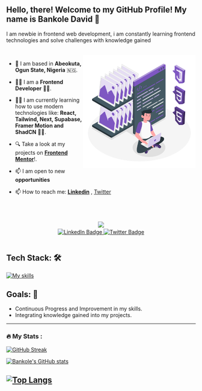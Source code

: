 <h2>Hello, there! Welcome to my GitHub Profile! My name is Bankole David 👋 </h2>
<p align="left"> I am newbie in frontend web development, i am constantly learning frontend technologies and solve challenges with knowledge gained</p>

<br>
<img align="right" alt="GIF" src="https://github.com/BANKOLEDO/BANKOLEDO/blob/main/Tech%20Stack.gif" width="300px" height="300px"  />

-  📍 I am based in **Abeokuta, Ogun State, Nigeria** 🇳🇬.

-  👨‍💻 I am a **Frontend Developer** 👨‍💻.

-  👨‍💻 I am currently learning how to use modern technologies like: **React, Tailwind, Next, Supabase, Framer Motion and ShadCN** 👨‍💻.

-  🔍 Take a look at my projects on [**Frontend Mentor**](Https://www.frontendmentor.io/profile/BANKOLEDO)!.

- 📫  I am open to new **opportunities**

- 📫  How to reach me: <a href="https://www.linkedin.com/in/bankole-david-oladipupo-870b60214/">**Linkedin**</a> , <a href="https://x.com/dev_olabanks">Twitter</a>

<br>
<br>
<br>


<div id="section" align="center">
  <img src="https://media4.giphy.com/media/v1.Y2lkPTc5MGI3NjExaWcwZ3l0bTVvdGdtamY4Yzk0MTN3eGJlYTVjejRoOTkzMTVxZmU2bCZlcD12MV9pbnRlcm5hbF9naWZfYnlfaWQmY3Q9cw/5eLDrEaRGHegx2FeF2/giphy.webp" width="200px"/>
  <div id="badges">
  <a href="https://www.linkedin.com/in/bankole-david-oladipupo-870b60214/">
    <img src="https://img.shields.io/badge/LinkedIn-blue?style=for-the-badge&logo=linkedin&logoColor=white" alt="LinkedIn Badge"/>
  </a>
  <a href="https://x.com/dev_olabanks">
    <img src="https://img.shields.io/badge/Twitter-blue?style=for-the-badge&logo=twitter&logoColor=white" alt="Twitter Badge"/>
  </a>
</div>
 <img src="https://komarev.com/ghpvc/?username=BANKOLEDOk&style=flat-square&color=blue" alt="" />
</div>
<h2> Tech Stack: 🛠️</H2>

[![My skills](https://skillicons.dev/icons?i=html,css,js,git,github,markdown,react&theme=light&perline=15)](https://skillicons.dev)


## Goals: 💫

- Continuous Progress and Improvement in my skills.
- Integrating knowledge gained into my projects.

---

### :fire: My Stats :
[![GitHub Streak](https://streak-stats.demolab.com/?user=BANKOLEDO&theme=dark)](https://git.io/streak-stats)

[![Bankole's GitHub stats](https://github-readme-stats.vercel.app/api?username=BANKOLEDO)](https://github.com/anuraghazra/github-readme-stats)

[![Top Langs](https://github-readme-stats.vercel.app/api/top-langs/?username=BANKOLEDO&layout=donut)](https://github.com/anuraghazra/github-readme-stats)
---
